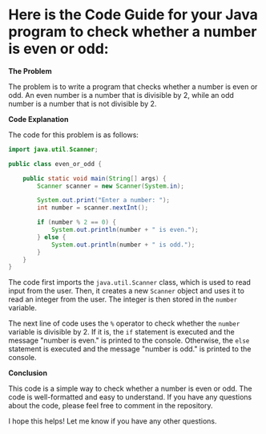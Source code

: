# Here is the Code Guide for your Java program to check whether a number is even or odd:

**The Problem**

The problem is to write a program that checks whether a number is even or odd. An even number is a number that is divisible by 2, while an odd number is a number that is not divisible by 2.

**Code Explanation**

The code for this problem is as follows:

```java
import java.util.Scanner;

public class even_or_odd {

    public static void main(String[] args) {
        Scanner scanner = new Scanner(System.in);

        System.out.print("Enter a number: ");
        int number = scanner.nextInt();

        if (number % 2 == 0) {
            System.out.println(number + " is even.");
        } else {
            System.out.println(number + " is odd.");
        }
    }
}
```

The code first imports the `java.util.Scanner` class, which is used to read input from the user. Then, it creates a new `Scanner` object and uses it to read an integer from the user. The integer is then stored in the `number` variable.

The next line of code uses the `%` operator to check whether the `number` variable is divisible by 2. If it is, the `if` statement is executed and the message "number is even." is printed to the console. Otherwise, the `else` statement is executed and the message "number is odd." is printed to the console.

**Conclusion**

This code is a simple way to check whether a number is even or odd. The code is well-formatted and easy to understand. If you have any questions about the code, please feel free to comment in the repository.

I hope this helps! Let me know if you have any other questions.